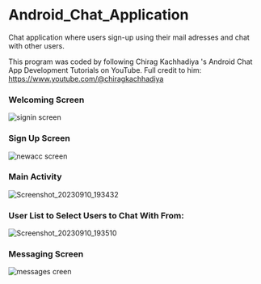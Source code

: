 # Android_Chat_Application
Chat application where users sign-up using their mail adresses and chat with other users.

This program was coded by following Chirag Kachhadiya 's Android Chat App Development Tutorials on YouTube. 
Full credit to him: https://www.youtube.com/@chiragkachhadiya

### Welcoming Screen
![signin screen](https://github.com/ph7oeuf/Android_Chat_Application/assets/77412814/9f75359c-ca26-4c1a-8fd2-abdce78059a4)

### Sign Up Screen
![newacc screen](https://github.com/ph7oeuf/Android_Chat_Application/assets/77412814/94fa4326-a921-4af1-974d-7d86f0fb75d5)

### Main Activity
![Screenshot_20230910_193432](https://github.com/ph7oeuf/Android_Chat_Application/assets/77412814/7842ef1f-b1f5-4c53-8e5a-7ab5bd4d032e)

### User List to Select Users to Chat With From:
![Screenshot_20230910_193510](https://github.com/ph7oeuf/Android_Chat_Application/assets/77412814/968eb2e1-ab31-4b12-8d1c-4f8b340f8d8f)

### Messaging Screen
![messages creen](https://github.com/ph7oeuf/Android_Chat_Application/assets/77412814/4cf29664-91c8-4a78-83cb-5ee4ed386796)
